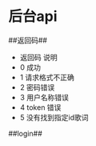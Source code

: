 后台api
===========
##返回码##

* 返回码    说明
* 0         成功
* 1         请求格式不正确
* 2         密码错误
* 3         用户名称错误
* 4         token 错误
* 5         没有找到指定id歌词

##login##
  
  
    
